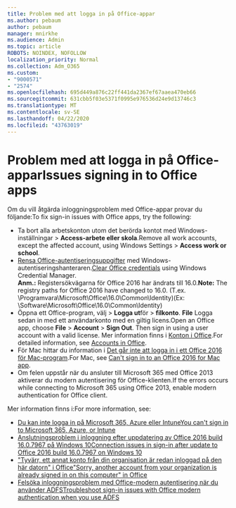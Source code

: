 ```yaml
---
title: Problem med att logga in på Office-appar
ms.author: pebaum
author: pebaum
manager: mnirkhe
ms.audience: Admin
ms.topic: article
ROBOTS: NOINDEX, NOFOLLOW
localization_priority: Normal
ms.collection: Adm_O365
ms.custom:
- "9000571"
- "2574"
ms.openlocfilehash: 695d449a876c22ff441da2367ef67aaea470eb66
ms.sourcegitcommit: 631cbb5f03e5371f0995e976536d24e9d13746c3
ms.translationtype: MT
ms.contentlocale: sv-SE
ms.lasthandoff: 04/22/2020
ms.locfileid: "43763019"
---
```

# <a name="issues-signing-in-to-office-apps"></a><span data-ttu-id="8b4d2-102">Problem med att logga in på Office-appar</span><span class="sxs-lookup"><span data-stu-id="8b4d2-102">Issues signing in to Office apps</span></span>

<span data-ttu-id="8b4d2-103">Om du vill åtgärda inloggningsproblem med Office-appar provar du följande:</span><span class="sxs-lookup"><span data-stu-id="8b4d2-103">To fix sign-in issues with Office apps, try the following:</span></span>

- <span data-ttu-id="8b4d2-104">Ta bort alla arbetskonton utom det berörda kontot med Windows-inställningar > **Access-arbete eller skola**.</span><span class="sxs-lookup"><span data-stu-id="8b4d2-104">Remove all work accounts, except the affected account, using Windows Settings > **Access work or school**.</span></span>
- <span data-ttu-id="8b4d2-105">[Rensa Office-autentiseringsuppgifter](https://docs.microsoft.com/office/troubleshoot/error-messages/another-account-already-signed-in#step-3-clear-cached-credentials-on-the-computer) med Windows-autentiseringshanteraren.</span><span class="sxs-lookup"><span data-stu-id="8b4d2-105">[Clear Office credentials](https://docs.microsoft.com/office/troubleshoot/error-messages/another-account-already-signed-in#step-3-clear-cached-credentials-on-the-computer) using Windows Credential Manager.</span></span><br/>
    <span data-ttu-id="8b4d2-106">**Anm.:** Registersökvägarna för Office 2016 har ändrats till 16.0.</span><span class="sxs-lookup"><span data-stu-id="8b4d2-106">**Note:** The registry paths for Office 2016 have changed to 16.0.</span></span> <span data-ttu-id="8b4d2-107">(T.ex. \Programvara\Microsoft\Office\16.0\Common\Identity\)</span><span class="sxs-lookup"><span data-stu-id="8b4d2-107">(Ex: \Software\Microsoft\Office\16.0\Common\Identity\)</span></span>
- <span data-ttu-id="8b4d2-108">Öppna ett Office-program, välj > **Logga ut**för > **filkonto**. **File** Logga sedan in med ett användarkonto med en giltig licens.</span><span class="sxs-lookup"><span data-stu-id="8b4d2-108">Open an Office app, choose **File** > **Account** > **Sign Out**. Then sign in using a user account with a valid license.</span></span> <span data-ttu-id="8b4d2-109">Mer information finns i [Konton i Office](https://support.office.com/article/accounts-in-office-628ea040-f265-49de-b986-be09c3ebf8a9).</span><span class="sxs-lookup"><span data-stu-id="8b4d2-109">For detailed information, see [Accounts in Office](https://support.office.com/article/accounts-in-office-628ea040-f265-49de-b986-be09c3ebf8a9).</span></span>
- <span data-ttu-id="8b4d2-110">För Mac hittar du information i [Det går inte att logga in i ett Office 2016 för Mac-program](https://docs.microsoft.com/office365/troubleshoot/authentication/sign-in-to-office-2016-for-mac-fail).</span><span class="sxs-lookup"><span data-stu-id="8b4d2-110">For Mac, see [Can't sign in to an Office 2016 for Mac app](https://docs.microsoft.com/office365/troubleshoot/authentication/sign-in-to-office-2016-for-mac-fail).</span></span>
- <span data-ttu-id="8b4d2-111">Om felen uppstår när du ansluter till Microsoft 365 med Office 2013 aktiverar du modern autentisering för Office-klienten.</span><span class="sxs-lookup"><span data-stu-id="8b4d2-111">If the errors occurs while connecting to Microsoft 365 using Office 2013, enable modern authentication for Office client.</span></span>

<span data-ttu-id="8b4d2-112">Mer information finns i:</span><span class="sxs-lookup"><span data-stu-id="8b4d2-112">For more information, see:</span></span>
- [<span data-ttu-id="8b4d2-113">Du kan inte logga in på Microsoft 365, Azure eller Intune</span><span class="sxs-lookup"><span data-stu-id="8b4d2-113">You can't sign in to Microsoft 365, Azure, or Intune</span></span>](https://docs.microsoft.com/office365/troubleshoot/authentication/sign-in-to-office-365-azure-intune)
- [<span data-ttu-id="8b4d2-114">Anslutningsproblem i inloggning efter uppdatering av Office 2016 build 16.0.7967 på Windows 10</span><span class="sxs-lookup"><span data-stu-id="8b4d2-114">Connection issues in sign-in after update to Office 2016 build 16.0.7967 on Windows 10</span></span>](https://docs.microsoft.com/office365/troubleshoot/administration/connection-issue-when-sign-in-office-2016)
- [<span data-ttu-id="8b4d2-115">"Tyvärr, ett annat konto från din organisation är redan inloggad på den här datorn" i Office</span><span class="sxs-lookup"><span data-stu-id="8b4d2-115">"Sorry, another account from your organization is already signed in on this computer" in Office</span></span>](https://docs.microsoft.com/office/troubleshoot/error-messages/another-account-already-signed-in)
- [<span data-ttu-id="8b4d2-116">Felsöka inloggningsproblem med Office-modern autentisering när du använder ADFS</span><span class="sxs-lookup"><span data-stu-id="8b4d2-116">Troubleshoot sign-in issues with Office modern authentication when you use ADFS</span></span>](https://docs.microsoft.com/office365/troubleshoot/authentication/sign-in-issue-with-modern-auth)